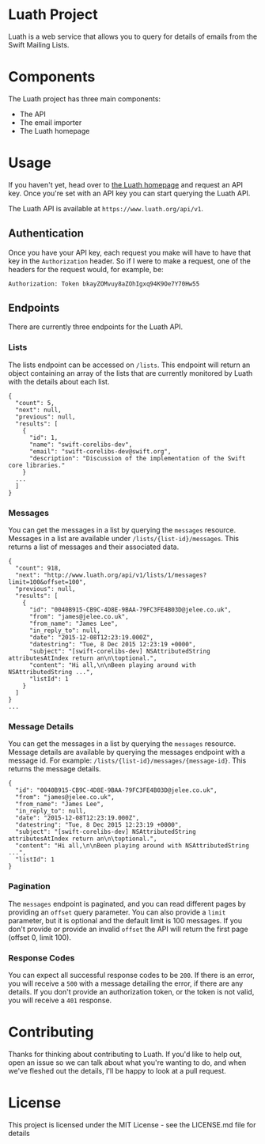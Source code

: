 # Luath Project
Luath is a web service that allows you to query for details of emails from the Swift Mailing Lists.

# Components
The Luath project has three main components:

- The API
- The email importer
- The Luath homepage

# Usage
If you haven't yet, head over to [the Luath homepage](https://www.luath.org) and request an API key. Once you're set with an API key you can start querying the Luath API.

The Luath API is available at `https://www.luath.org/api/v1`.

## Authentication
Once you have your API key, each request you make will have to have that key in the `Authorization` header. So if I were to make a request, one of the headers for the request would, for example, be:

```
Authorization: Token bkayZOMvuy8aZOhIgxq94K9Oe7Y70Hw55
```

## Endpoints
There are currently three endpoints for the Luath API.

### Lists
The lists endpoint can be accessed on `/lists`. This endpoint will return an object containing an array of the lists that are currently monitored by Luath with the details about each list.

```
{
  "count": 5,
  "next": null,
  "previous": null,
  "results": [
    {
      "id": 1,
      "name": "swift-corelibs-dev",
      "email": "swift-corelibs-dev@swift.org",
      "description": "Discussion of the implementation of the Swift core libraries."
    }
  ...
  ]
}
```

### Messages
You can get the messages in a list by querying the `messages` resource. Messages in a list are available under `/lists/{list-id}/messages`. This returns a list of messages and their associated data.

```
{
  "count": 918,
  "next": "http://www.luath.org/api/v1/lists/1/messages?limit=100&offset=100",
  "previous": null,
  "results": [
    {
      "id": "0040B915-CB9C-4D8E-9BAA-79FC3FE4B03D@jelee.co.uk",
      "from": "james@jelee.co.uk",
      "from_name": "James Lee",
      "in_reply_to": null,
      "date": "2015-12-08T12:23:19.000Z",
      "datestring": "Tue, 8 Dec 2015 12:23:19 +0000",
      "subject": "[swift-corelibs-dev] NSAttributedString attributesAtIndex return an\n\toptional.",
      "content": "Hi all,\n\nBeen playing around with NSAttributedString ...",
      "listId": 1
    }
  ]
}
...
```

### Message Details
You can get the messages in a list by querying the `messages` resource. Message details are available by querying the messages endpoint with a message id. For example: `/lists/{list-id}/messages/{message-id}`. This returns the message details.

```
{
  "id": "0040B915-CB9C-4D8E-9BAA-79FC3FE4B03D@jelee.co.uk",
  "from": "james@jelee.co.uk",
  "from_name": "James Lee",
  "in_reply_to": null,
  "date": "2015-12-08T12:23:19.000Z",
  "datestring": "Tue, 8 Dec 2015 12:23:19 +0000",
  "subject": "[swift-corelibs-dev] NSAttributedString attributesAtIndex return an\n\toptional.",
  "content": "Hi all,\n\nBeen playing around with NSAttributedString ...",
  "listId": 1
}
```

### Pagination
The `messages` endpoint is paginated, and you can read different pages by providing an `offset` query parameter. You can also provide a `limit` parameter, but it is optional and the default limit is 100 messages. If you don't provide or provide an invalid `offset` the API will return the first page (offset 0, limit 100).

### Response Codes
You can expect all successful response codes to be `200`. If there is an error, you will receive a `500` with a message detailing the error, if there are any details. If you don't provide an authorization token, or the token is not valid, you will receive a `401` response.

# Contributing
Thanks for thinking about contributing to Luath. If you'd like to help out, open an issue so we can talk about what you're wanting to do, and when we've fleshed out the details, I'll be happy to look at a pull request.

# License
This project is licensed under the MIT License - see the LICENSE.md file for details
